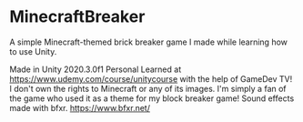# MinecraftBreaker
A simple Minecraft-themed brick breaker game I made while learning how to use Unity.

Made in Unity 2020.3.0f1 Personal
Learned at https://www.udemy.com/course/unitycourse with the help of GameDev TV!
I don't own the rights to Minecraft or any of its images. I'm simply a fan of the game who used it as a theme for my block breaker game!
Sound effects made with bfxr. https://www.bfxr.net/

